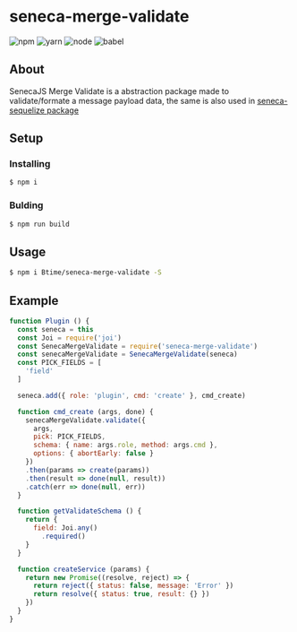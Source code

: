 # seneca-merge-validate

![npm](https://img.shields.io/badge/npm-v5.6.1-blue.svg) ![yarn](https://img.shields.io/badge/yarn-v1.3.2-blue.svg) ![node](https://img.shields.io/badge/node-v8.9.0-brightgreen.svg) ![babel](https://img.shields.io/badge/babel-v6.26.0-red.svg)

## About

SenecaJS Merge Validate is a abstraction package made to validate/formate a message payload data, the same is also used in [seneca-sequelize package](https://github.com/Bsociety/seneca-sequelize)

## Setup

### Installing

```bash
$ npm i
```
### Bulding

```bash
$ npm run build
```

## Usage

```bash
$ npm i Btime/seneca-merge-validate -S
```

## Example
```js
function Plugin () {
  const seneca = this
  const Joi = require('joi')
  const SenecaMergeValidate = require('seneca-merge-validate')
  const senecaMergeValidate = SenecaMergeValidate(seneca)
  const PICK_FIELDS = [
    'field'
  ]

  seneca.add({ role: 'plugin', cmd: 'create' }, cmd_create)

  function cmd_create (args, done) {
    senecaMergeValidate.validate({
      args,
      pick: PICK_FIELDS,
      schema: { name: args.role, method: args.cmd },
      options: { abortEarly: false }
    })
    .then(params => create(params))
    .then(result => done(null, result))
    .catch(err => done(null, err))
  }

  function getValidateSchema () {
    return {
      field: Joi.any()
        .required()
    }
  }

  function createService (params) {
    return new Promise((resolve, reject) => {
      return reject({ status: false, message: 'Error' })
      return resolve({ status: true, result: {} })
    })
  }
}
```
